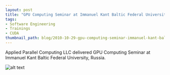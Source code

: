 ```yaml
---
layout: post
title: "GPU Computing Seminar at Immanuel Kant Baltic Federal University"
tags:
- Software Engineering
- Trainings
- CUDA
thumbnail_path: blog/2010-10-29-gpu-computing-seminar-immanuel-kant-baltic-federal-university-kaliningrad-russia/logo.jpg
---
```


Applied Parallel Computing LLC delivered GPU Computing Seminar at Immanuel Kant Baltic Federal University, Russia.

![alt text](\assets\img\blog\2010-10-29-gpu-computing-seminar-immanuel-kant-baltic-federal-university-kaliningrad-russia/logo.jpg "Logo Title Text 1")
